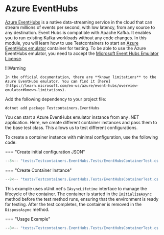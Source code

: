 # Azure EventHubs

[Azure EventHubs](https://learn.microsoft.com/en-us/azure/event-hubs/event-hubs-about) is a native data-streaming service in the cloud that can stream millions of events per second, with low latency, from any source to any destination. Event Hubs is compatible with Apache Kafka. It enables you to run existing Kafka workloads without any code changes.
In this module, you will learn how to use Testcontainers to start an [Azure EventHubs emulator](https://learn.microsoft.com/en-us/azure/event-hubs/overview-emulator) container for testing. To be able to use the Azure EventHubs emulator, you need to accept the [Microsoft Event Hubs Emulator License](https://github.com/Azure/azure-event-hubs-emulator-installer/blob/main/EMULATOR_EULA.md).

!!!Warning

    In the official documentation, there are **known limitations** to the Azure EventHubs emulator. You can find it [here](https://learn.microsoft.com/en-us/azure/event-hubs/overview-emulator#known-limitations).

Add the following dependency to your project file:

```shell title="NuGet"
dotnet add package Testcontainers.EventHubs
```

You can start a Azure EventHubs emulator instance from any .NET application. Here, we create different container instances and pass them to the base test class. This allows us to test different configurations.

To create a container instance with minimal configuration, use the following code:

=== "Create initial configuration JSON"
```csharp
--8<-- "tests/Testcontainers.EventHubs.Tests/EventHubsContainerTest.cs:MinimalConfigurationJson"
```

=== "Create Container Instance"
```csharp
--8<-- "tests/Testcontainers.EventHubs.Tests/EventHubsContainerTest.cs:MinimalConfigurationEventHubs"
```

This example uses xUnit.net's `IAsyncLifetime` interface to manage the lifecycle of the container. The container is started in the `InitializeAsync` method before the test method runs, ensuring that the environment is ready for testing. After the test completes, the container is removed in the `DisposeAsync` method.

=== "Usage Example"
```csharp
--8<-- "tests/Testcontainers.EventHubs.Tests/EventHubsContainerTest.cs:EventHubsUsage"
```

